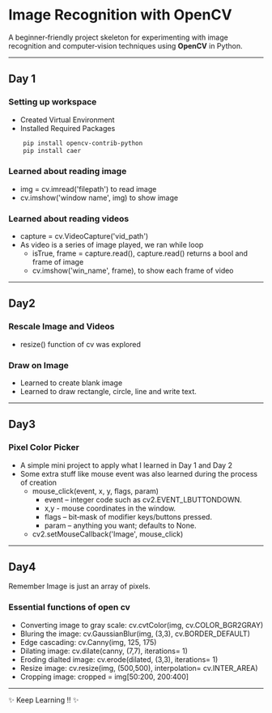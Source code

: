# Image Recognition with OpenCV

A beginner‑friendly project skeleton for experimenting with image recognition and computer‑vision techniques using **OpenCV** in Python.

---

## Day 1
### Setting up workspace
- Created Virtual Environment
- Installed Required Packages 
``` bash
    pip install opencv-contrib-python
    pip install caer
```
### Learned about reading image 
- img = cv.imread('filepath') to read image
- cv.imshow('window name', img) to show image

### Learned about reading videos
- capture = cv.VideoCapture('vid_path')
- As video is a series of image played, we ran while loop
    - isTrue, frame = capture.read(), capture.read() returns a bool and frame of image
    - cv.imshow('win_name', frame), to show each frame of video

---

## Day2
### Rescale Image and Videos
- resize() function of cv was explored

### Draw on Image
- Learned to create blank image
- Learned to draw rectangle, circle, line and write text.

---

## Day3

### Pixel Color Picker
- A simple mini project to apply what I learned in Day 1 and Day 2
- Some extra stuff like mouse event was also learned during the process of creation
    - mouse_click(event, x, y, flags, param)
        - event – integer code such as cv2.EVENT_LBUTTONDOWN.
        - x,y - mouse coordinates in the window.
        - flags – bit‑mask of modifier keys/buttons pressed.
        - param – anything you want; defaults to None.
    - cv2.setMouseCallback('Image', mouse_click)

---

## Day4
   Remember Image is just an array of pixels.
### Essential functions of open cv
- Converting image to gray scale: cv.cvtColor(img, cv.COLOR_BGR2GRAY)
- Bluring the image: cv.GaussianBlur(img, (3,3), cv.BORDER_DEFAULT)
- Edge cascading: cv.Canny(img, 125, 175)
- Dilating image: cv.dilate(canny, (7,7), iterations= 1)
- Eroding dialted image: cv.erode(dilated, (3,3), iterations= 1)
- Resize image: cv.resize(img, (500,500), interpolation= cv.INTER_AREA)
- Cropping image: cropped = img[50:200, 200:400]

---
✨ Keep Learning !! ✨


